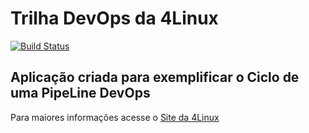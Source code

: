 # Trilha DevOps da 4Linux

<!-- Altere a Flag abaixo com sua URL do Travis -->
[![Build Status](https://travis-ci.com/Maciel-coder/DevOpsLab-HelloWorld.svg?branch=master)](https://travis-ci.com/Maciel-coder/DevOpsLab-HelloWorld)

## Aplicação criada para exemplificar o Ciclo de uma PipeLine DevOps


Para maiores informações acesse o [Site da 4Linux](https://www.4linux.com.br/cursos/devops)

